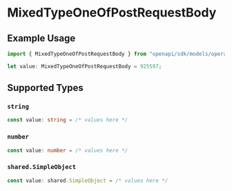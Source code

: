 # MixedTypeOneOfPostRequestBody

## Example Usage

```typescript
import { MixedTypeOneOfPostRequestBody } from "openapi/sdk/models/operations";

let value: MixedTypeOneOfPostRequestBody = 925597;
```

## Supported Types

### `string`

```typescript
const value: string = /* values here */
```

### `number`

```typescript
const value: number = /* values here */
```

### `shared.SimpleObject`

```typescript
const value: shared.SimpleObject = /* values here */
```

